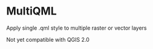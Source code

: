 MultiQML
========

Apply single .qml style to multiple raster or vector layers

Not yet compatible with QGIS 2.0
